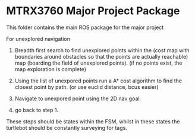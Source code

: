 # MTRX3760 Major Project Package
This folder contains the main ROS package for the major project  

For unexplored navigation
1) Breadth first search to find unexplored points 
within the (cost map with boundaries around obstacles so that the points are actually reachable) map (boarding the field of unexplored points). (if no points exist, the map exploration is complete)

2) Using the list of unexpored points run a A* cost algorithm to find the closest point by path.  (or use euclid distance, bcus easier)

3) Navigate to unexpored point using the 2D nav goal.

4) go back to step 1.

These steps should be states within the FSM, whilst in these states the turtlebot should be constantly surveying for tags. 